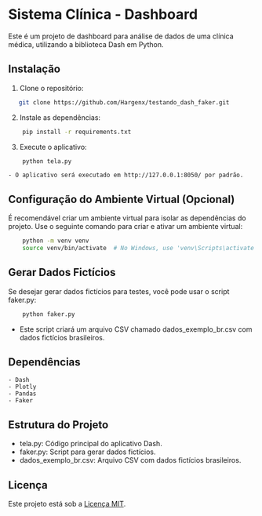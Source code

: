 # Sistema Clínica - Dashboard

Este é um projeto de dashboard para análise de dados de uma clínica médica, utilizando a biblioteca Dash em Python.

## Instalação

1. Clone o repositório:

```bash
   git clone https://github.com/Hargenx/testando_dash_faker.git
 ```

2. Instale as dependências:
```bash
    pip install -r requirements.txt
```

3. Execute o aplicativo:
```bash
    python tela.py
```
    - O aplicativo será executado em http://127.0.0.1:8050/ por padrão.

## Configuração do Ambiente Virtual (Opcional)

É recomendável criar um ambiente virtual para isolar as dependências do projeto. Use o seguinte comando para criar e ativar um ambiente virtual:
```bash
    python -m venv venv
    source venv/bin/activate  # No Windows, use 'venv\Scripts\activate'
 ```

## Gerar Dados Fictícios
Se desejar gerar dados fictícios para testes, você pode usar o script faker.py:
```bash
    python faker.py
```
- Este script criará um arquivo CSV chamado dados_exemplo_br.csv com dados fictícios brasileiros.

## Dependências
    - Dash
    - Plotly
    - Pandas
    - Faker

## Estrutura do Projeto
- tela.py: Código principal do aplicativo Dash.
- faker.py: Script para gerar dados fictícios.
- dados_exemplo_br.csv: Arquivo CSV com dados fictícios brasileiros.

## Licença

Este projeto está sob a [Licença MIT](LICENSE).
